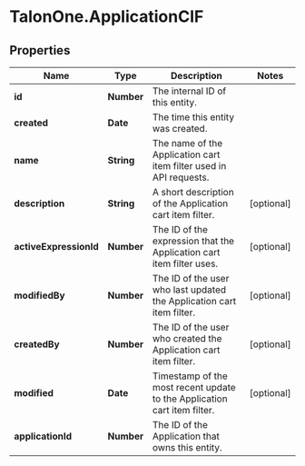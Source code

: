# TalonOne.ApplicationCIF

## Properties

Name | Type | Description | Notes
------------ | ------------- | ------------- | -------------
**id** | **Number** | The internal ID of this entity. | 
**created** | **Date** | The time this entity was created. | 
**name** | **String** | The name of the Application cart item filter used in API requests. | 
**description** | **String** | A short description of the Application cart item filter. | [optional] 
**activeExpressionId** | **Number** | The ID of the expression that the Application cart item filter uses. | [optional] 
**modifiedBy** | **Number** | The ID of the user who last updated the Application cart item filter. | [optional] 
**createdBy** | **Number** | The ID of the user who created the Application cart item filter. | [optional] 
**modified** | **Date** | Timestamp of the most recent update to the Application cart item filter. | [optional] 
**applicationId** | **Number** | The ID of the Application that owns this entity. | 


